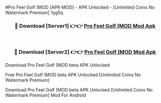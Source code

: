 #Pro Feel Golf (MOD [APK-MOD] - APK Unlocked - [Unlimited Coins No Watermark Premium] 1yg5q



<div align="center">

<h3>🔴 Download [Server1] 👉👉 <a href="https://momento.my/?title=Pro_Feel_Golf_(MOD">Pro Feel Golf (MOD Mod Apk</a></h3><br>

<h3>🔴 Download [Server2] 👉👉 <a href="https://momento.my/?title=Pro_Feel_Golf_(MOD">Pro Feel Golf (MOD Mod Apk</a></h3>
</div>



Download Pro Feel Golf (MOD beta APK Unlocked

Free Pro Feel Golf (MOD beta APK Unlocked [Unlimited Coins No Watermark Premium]

Download Pro Feel Golf (MOD beta APK Unlocked [Unlimited Coins No Watermark Premium] Mod For Android
